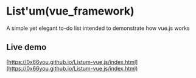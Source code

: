 # List'um(vue_framework)
A simple yet elegant to-do list intended to demonstrate how vue.js works
## Live demo
[https://0x66you.github.io/Listum-vue.js/index.html](https://0x66you.github.io/Listum-vue.js/index.html)
